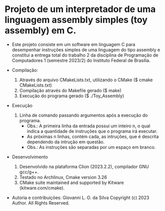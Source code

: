 # Projeto de um interpretador de uma linguagem assembly simples (toy assembly) em C.

- Este projeto consiste em um software em linguagem C para desempenhar instruções simples de uma linguagem do tipo assembly e constitui a entrega total do trabalho 2 da disciplina de Programação de Computadores 1 (semestre 2023/2) do Instituto Federal de Brasília.

- Compilação:
  1. Através do arquivo CMakeLists.txt, utilizando o CMake ($ cmake CMakeLists.txt)
  2. Compilação através do Makefile gerado ($ make)
  3. Execução do programa gerado ($ ./Toy_Assembly)

- Execução
    1. Linha de comando passando argumentos após a execução do programa.
        - Obs.: A primeira linha da entrada possui um inteiro n, o qual indica a quantidade de instruções que o programa irá executar.
        - As próximas n linhas, contém cada, as intruções, que é descrita dependendo da intrução em questão.
        - Obs.: As instruções são separadas por um espaço em branco.

- Desenvolvimento
    1. Desenvolvido na plataforma Clion (2023.2.2), compilador GNU gcc/g++.
    2. Testado no Archlinux, Cmake version 3.26
    3. CMake suite maintained and supported by Kitware (kitware.com/cmake).


- Autoria e contribuições: 
  Giovanni L. O. da Silva Copyright (c) 2023 Author. All Rights Reserved.